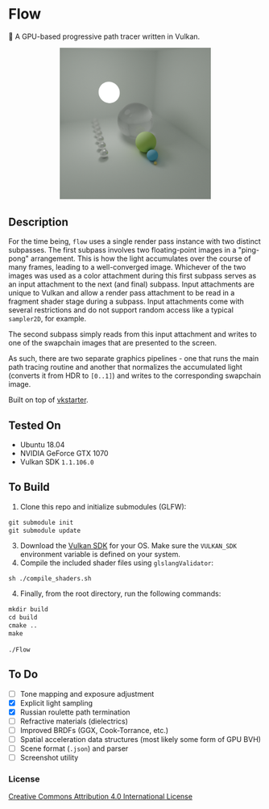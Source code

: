 # Flow
🔮 A GPU-based progressive path tracer written in Vulkan. 

<p align="center">
  <img src="https://raw.githubusercontent.com/mwalczyk/flow/master/screenshots/screenshot.png" alt="screenshot" width="300" height="auto"/>
</p>

## Description
For the time being, `flow` uses a single render pass instance with two distinct subpasses. The first subpass involves two floating-point images in a "ping-pong" arrangement. This is how the light accumulates over the course of many frames, leading to a well-converged image. Whichever of the two images was used as a color attachment during this first subpass serves as an input attachment to the next (and final) subpass. Input attachments are unique to Vulkan and allow a render pass attachment to be read in a fragment shader stage during a subpass. Input attachments come with several restrictions and do not support random access like a typical `sampler2D`, for example.

The second subpass simply reads from this input attachment and writes to one of the swapchain images that are presented to the screen. 

As such, there are two separate graphics pipelines - one that runs the main path tracing routine and another that normalizes the accumulated light (converts it from HDR to `[0..1]`) and writes to the corresponding swapchain image.

Built on top of [vkstarter](https://github.com/mwalczyk/vkstarter).

## Tested On
- Ubuntu 18.04
- NVIDIA GeForce GTX 1070
- Vulkan SDK `1.1.106.0`

## To Build
1. Clone this repo and initialize submodules (GLFW): 
```shell
git submodule init
git submodule update
```
3. Download the [Vulkan SDK](https://vulkan.lunarg.com/sdk/home) for your OS. Make sure the `VULKAN_SDK` environment variable is defined on your system.
4. Compile the included shader files using `glslangValidator`:
```shell
sh ./compile_shaders.sh
```
4. Finally, from the root directory, run the following commands:
```shell
mkdir build
cd build
cmake ..
make

./Flow
```

## To Do
- [ ] Tone mapping and exposure adjustment
- [x] Explicit light sampling 
- [x] Russian roulette path termination
- [ ] Refractive materials (dielectrics)
- [ ] Improved BRDFs (GGX, Cook-Torrance, etc.)
- [ ] Spatial acceleration data structures (most likely some form of GPU BVH)
- [ ] Scene format (`.json`) and parser
- [ ] Screenshot utility

### License

[Creative Commons Attribution 4.0 International License](https://creativecommons.org/licenses/by/4.0/)

